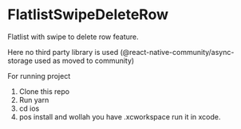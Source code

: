 # FlatlistSwipeDeleteRow
Flatlist with swipe to delete row feature.

Here no third party library is used (@react-native-community/async-storage used as moved to community)

For running project
1. Clone this repo
2. Run yarn
3. cd ios
4. pos install
and wollah you have .xcworkspace
run it in xcode.

